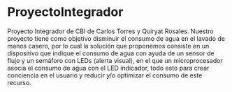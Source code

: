 # ProyectoIntegrador
Proyecto Integrador de CBI de Carlos Torres y Quiryat Rosales. 
Nuestro proyecto tiene como objetivo disminuir el consumo de agua en el lavado de manos casero, por lo cual la solución que proponemos consiste en un dispositivo que indique  el consumo de agua con ayuda de un sensor de flujo y un semáforo con LEDs (alerta visual), en el que un microprocesador asocia el consumo de agua con el LED indicador, todo esto para crear conciencia en el usuario y reducir y/o optimizar el consumo de este recurso.
